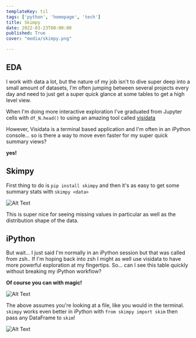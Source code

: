 ```yaml
---
templateKey: til
tags: ['python', 'homepage', 'tech']
title: Skimpy
date: 2022-03-23T00:00:00
published: True
cover: "media/skimpy.png"

---
```


## EDA

I work with data a lot, but the nature of my job isn't to dive super deep into a small amount of datasets,
I'm often jumping between several projects every day and need to just get a super quick glance at some tables to get a high level view.

When I'm doing more interactive exploration I've graduated from Jupyter cells with `df_N.head()` to using an amazing tool called [visidata](https://www.visidata.org/)

However, Visidata is a terminal based application and I'm often in an iPython console... so is there a way to move even faster for my super quick summary views?

__yes!__ 

## Skimpy

First thing to do is `pip install skimpy` and then it's as easy to get some summary stats with `skimpy <data>`

![Alt Text](/media/skimpy-zsh.png "skimpy-zsh")

This is super nice for seeing missing values in particular as well as the distribution shape of the data.

## iPython

But wait... I just said I'm normally in an iPython session but that was called from zsh.. If I'm hoping back into zsh I might as well use visidata to have more powerful exploration at my fingertips.
So... can I see this table quickly without breaking my iPython workflow?

__Of course you can with magic!__


![Alt Text](/media/skimpy-ipython.png "skimpy-ipython")


The above assumes you're looking at a file, like you would in the terminal. 
`skimpy` works even better in iPython with `from skimpy import skim` then pass any DataFrame to `skim`!

![Alt Text](/media/skimpy-ipython2.png "skimpy-ipython2")
